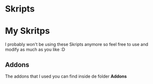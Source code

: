# Skripts
<h1>My Skritps</h1>
<p>I probably won't be using these Skripts anymore so feel free to use and modify as much as you like :D</p>

<h2>Addons</h2>
The addons that I used you can find inside de folder <strong>Addons</strong>
